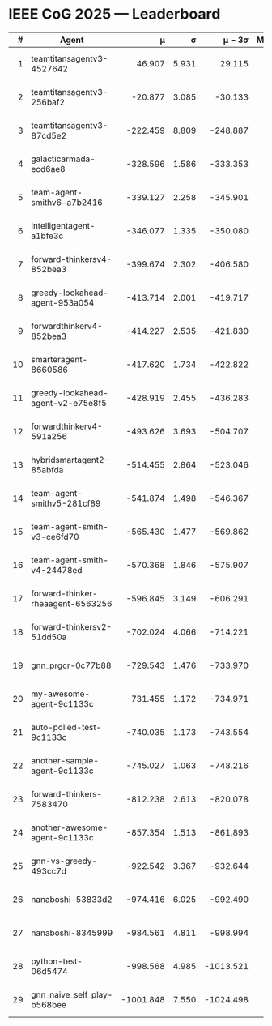 # IEEE CoG 2025 — Leaderboard

| # | Agent | μ | σ | μ − 3σ | Matches | Updated |
|---:|---|---:|---:|---:|---:|---|
| 1 | teamtitansagentv3-4527642 | 46.907 | 5.931 | 29.115 | 21290 | 2025-08-25 07:03 |
| 2 | teamtitansagentv3-256baf2 | -20.877 | 3.085 | -30.133 | 21676 | 2025-08-25 07:03 |
| 3 | teamtitansagentv3-87cd5e2 | -222.459 | 8.809 | -248.887 | 21946 | 2025-08-25 07:03 |
| 4 | galacticarmada-ecd6ae8 | -328.596 | 1.586 | -333.353 | 19780 | 2025-08-25 07:03 |
| 5 | team-agent-smithv6-a7b2416 | -339.127 | 2.258 | -345.901 | 21140 | 2025-08-25 07:03 |
| 6 | intelligentagent-a1bfe3c | -346.077 | 1.335 | -350.080 | 18190 | 2025-08-25 07:03 |
| 7 | forward-thinkersv4-852bea3 | -399.674 | 2.302 | -406.580 | 17355 | 2025-08-25 07:03 |
| 8 | greedy-lookahead-agent-953a054 | -413.714 | 2.001 | -419.717 | 19482 | 2025-08-25 07:03 |
| 9 | forwardthinkerv4-852bea3 | -414.227 | 2.535 | -421.830 | 18076 | 2025-08-25 07:03 |
| 10 | smarteragent-8660586 | -417.620 | 1.734 | -422.822 | 18048 | 2025-08-25 07:03 |
| 11 | greedy-lookahead-agent-v2-e75e8f5 | -428.919 | 2.455 | -436.283 | 21802 | 2025-08-25 07:03 |
| 12 | forwardthinkerv4-591a256 | -493.626 | 3.693 | -504.707 | 17621 | 2025-08-25 07:03 |
| 13 | hybridsmartagent2-85abfda | -514.455 | 2.864 | -523.046 | 17900 | 2025-08-25 07:03 |
| 14 | team-agent-smithv5-281cf89 | -541.874 | 1.498 | -546.367 | 20400 | 2025-08-25 07:03 |
| 15 | team-agent-smith-v3-ce6fd70 | -565.430 | 1.477 | -569.862 | 22036 | 2025-08-25 07:03 |
| 16 | team-agent-smith-v4-24478ed | -570.368 | 1.846 | -575.907 | 21316 | 2025-08-25 07:03 |
| 17 | forward-thinker-rheaagent-6563256 | -596.845 | 3.149 | -606.291 | 19848 | 2025-08-25 07:03 |
| 18 | forward-thinkersv2-51dd50a | -702.024 | 4.066 | -714.221 | 20588 | 2025-08-25 07:03 |
| 19 | gnn_prgcr-0c77b88 | -729.543 | 1.476 | -733.970 | 18540 | 2025-08-25 07:03 |
| 20 | my-awesome-agent-9c1133c | -731.455 | 1.172 | -734.971 | 21540 | 2025-08-25 07:03 |
| 21 | auto-polled-test-9c1133c | -740.035 | 1.173 | -743.554 | 21940 | 2025-08-25 07:03 |
| 22 | another-sample-agent-9c1133c | -745.027 | 1.063 | -748.216 | 21440 | 2025-08-25 07:03 |
| 23 | forward-thinkers-7583470 | -812.238 | 2.613 | -820.078 | 19180 | 2025-08-25 07:03 |
| 24 | another-awesome-agent-9c1133c | -857.354 | 1.513 | -861.893 | 22860 | 2025-08-25 07:03 |
| 25 | gnn-vs-greedy-493cc7d | -922.542 | 3.367 | -932.644 | 16540 | 2025-08-25 07:03 |
| 26 | nanaboshi-53833d2 | -974.416 | 6.025 | -992.490 | 16680 | 2025-08-25 07:03 |
| 27 | nanaboshi-8345999 | -984.561 | 4.811 | -998.994 | 17330 | 2025-08-25 07:03 |
| 28 | python-test-06d5474 | -998.568 | 4.985 | -1013.521 | 17210 | 2025-08-25 07:03 |
| 29 | gnn_naive_self_play-b568bee | -1001.848 | 7.550 | -1024.498 | 17160 | 2025-08-25 07:03 |
